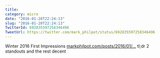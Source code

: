 ```yaml
---
title: 
category: micro
date: "2016-01-28T22:24:13"
slug: "2016-01-28T22:24:13"
TwitterId: 692835597258346496
TweetUrl: https://twitter.com/mark_philpot/status/692835597258346496
---
```


Winter 2016 First Impressions
[markphilpot.com/posts/2016/01/…](http://markphilpot.com/posts/2016/01/20/anime_2016_winter_first/)
tl;dr 2 standouts and the rest decent

